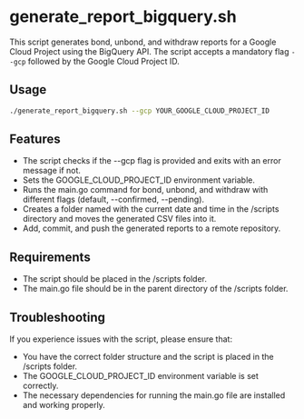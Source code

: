 # generate_report_bigquery.sh

This script generates bond, unbond, and withdraw reports for a Google Cloud Project using the BigQuery API. The script accepts a mandatory flag `--gcp` followed by the Google Cloud Project ID.

## Usage

```bash
./generate_report_bigquery.sh --gcp YOUR_GOOGLE_CLOUD_PROJECT_ID
```

## Features
- The script checks if the --gcp flag is provided and exits with an error message if not.
- Sets the GOOGLE_CLOUD_PROJECT_ID environment variable.
- Runs the main.go command for bond, unbond, and withdraw with different flags (default, --confirmed, --pending).
- Creates a folder named with the current date and time in the /scripts directory and moves the generated CSV files into it.
- Add, commit, and push the generated reports to a remote repository.

## Requirements
- The script should be placed in the /scripts folder.
- The main.go file should be in the parent directory of the /scripts folder.

## Troubleshooting

If you experience issues with the script, please ensure that:
- You have the correct folder structure and the script is placed in the /scripts folder.
- The GOOGLE_CLOUD_PROJECT_ID environment variable is set correctly.
- The necessary dependencies for running the main.go file are installed and working properly.